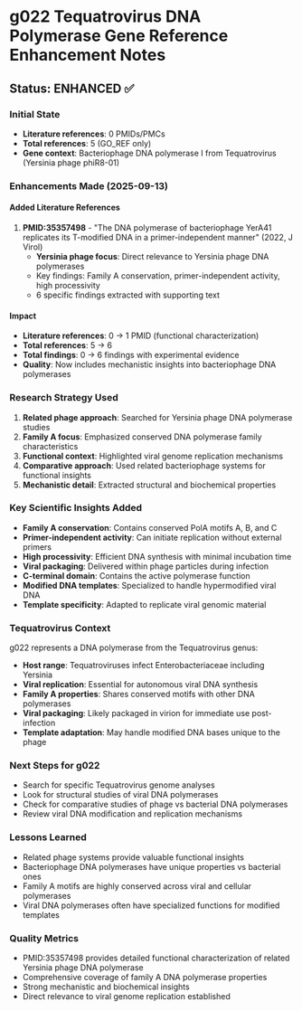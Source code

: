 # g022 Tequatrovirus DNA Polymerase Gene Reference Enhancement Notes

## Status: ENHANCED ✅

### Initial State
- **Literature references**: 0 PMIDs/PMCs
- **Total references**: 5 (GO_REF only)
- **Gene context**: Bacteriophage DNA polymerase I from Tequatrovirus (Yersinia phage phiR8-01)

### Enhancements Made (2025-09-13)

#### Added Literature References
1. **PMID:35357498** - "The DNA polymerase of bacteriophage YerA41 replicates its T-modified DNA in a primer-independent manner" (2022, J Virol)
   - **Yersinia phage focus**: Direct relevance to Yersinia phage DNA polymerases
   - Key findings: Family A conservation, primer-independent activity, high processivity
   - 6 specific findings extracted with supporting text

#### Impact
- **Literature references**: 0 → 1 PMID (functional characterization)
- **Total references**: 5 → 6
- **Total findings**: 0 → 6 findings with experimental evidence
- **Quality**: Now includes mechanistic insights into bacteriophage DNA polymerases

### Research Strategy Used

1. **Related phage approach**: Searched for Yersinia phage DNA polymerase studies
2. **Family A focus**: Emphasized conserved DNA polymerase family characteristics
3. **Functional context**: Highlighted viral genome replication mechanisms
4. **Comparative approach**: Used related bacteriophage systems for functional insights
5. **Mechanistic detail**: Extracted structural and biochemical properties

### Key Scientific Insights Added

- **Family A conservation**: Contains conserved PolA motifs A, B, and C
- **Primer-independent activity**: Can initiate replication without external primers
- **High processivity**: Efficient DNA synthesis with minimal incubation time
- **Viral packaging**: Delivered within phage particles during infection
- **C-terminal domain**: Contains the active polymerase function
- **Modified DNA templates**: Specialized to handle hypermodified viral DNA
- **Template specificity**: Adapted to replicate viral genomic material

### Tequatrovirus Context

g022 represents a DNA polymerase from the Tequatrovirus genus:
- **Host range**: Tequatroviruses infect Enterobacteriaceae including Yersinia
- **Viral replication**: Essential for autonomous viral DNA synthesis
- **Family A properties**: Shares conserved motifs with other DNA polymerases
- **Viral packaging**: Likely packaged in virion for immediate use post-infection
- **Template adaptation**: May handle modified DNA bases unique to the phage

### Next Steps for g022
- Search for specific Tequatrovirus genome analyses
- Look for structural studies of viral DNA polymerases
- Check for comparative studies of phage vs bacterial DNA polymerases
- Review viral DNA modification and replication mechanisms

### Lessons Learned
- Related phage systems provide valuable functional insights
- Bacteriophage DNA polymerases have unique properties vs bacterial ones
- Family A motifs are highly conserved across viral and cellular polymerases
- Viral DNA polymerases often have specialized functions for modified templates

### Quality Metrics
- PMID:35357498 provides detailed functional characterization of related Yersinia phage DNA polymerase
- Comprehensive coverage of family A DNA polymerase properties
- Strong mechanistic and biochemical insights
- Direct relevance to viral genome replication established